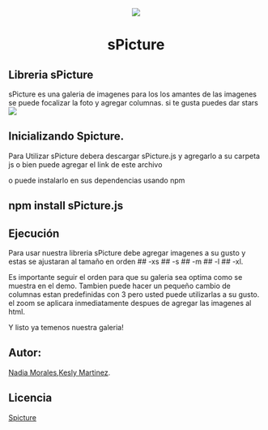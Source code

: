 
<p align="center">
	<img src="assets/img/logo.png">
</p>
<h1 align="center">sPicture</h1>




## Libreria sPicture
sPicture es una galeria de imagenes para los los amantes de las imagenes se puede focalizar la foto y agregar columnas. si te gusta puedes dar stars <img src="assets/img/srtar.jpg">


## Inicializando Spicture.

Para Utilizar sPicture debera descargar sPicture.js y agregarlo a su carpeta js o bien puede agregar el link de este archivo
<script type="sPicture.js"></script>
o puede instalarlo en sus dependencias usando npm 
## npm install sPicture.js

## Ejecución

Para usar nuestra libreria sPicture debe agregar imagenes a su gusto  y estas se ajustaran al tamaño en orden 
		## -xs
		## -s
		## -m
		## -l
		## -xl.

Es importante seguir el orden para que su galeria sea optima como se muestra en el demo. Tambien puede hacer un pequeño cambio de columnas estan predefinidas con 3 pero usted puede utilizarlas a su gusto. el zoom se aplicara inmediatamente despues de agregar las imagenes al html. 

Y listo ya temenos nuestra galeria!





## Autor:
[Nadia Morales](https://github.com/AyitaXD),[Kesly Martinez](https://github.com/keslymartinez).


## Licencia 
[Spicture](licencia)


